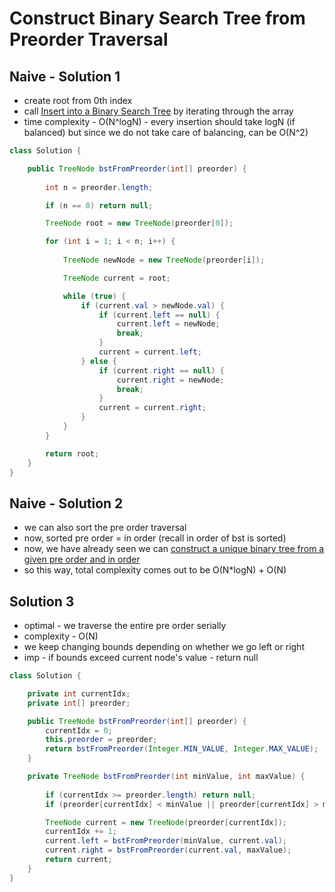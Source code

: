 # Construct Binary Search Tree from Preorder Traversal

## Naive - Solution 1

- create root from 0th index
- call [Insert into a Binary Search Tree](./Insert%20into%20a%20Binary%20Search%20Tree.md) by iterating through the array
- time complexity - O(N^logN) - every insertion should take logN (if balanced) but since we do not take care of balancing, can be O(N^2)

```java
class Solution {

    public TreeNode bstFromPreorder(int[] preorder) {
        
        int n = preorder.length;

        if (n == 0) return null;

        TreeNode root = new TreeNode(preorder[0]);

        for (int i = 1; i < n; i++) {
            
            TreeNode newNode = new TreeNode(preorder[i]);

            TreeNode current = root;

            while (true) {
                if (current.val > newNode.val) {
                    if (current.left == null) {
                        current.left = newNode;
                        break;
                    }
                    current = current.left;
                } else {
                    if (current.right == null) {
                        current.right = newNode;
                        break;
                    }
                    current = current.right;
                }
            }
        }

        return root;
    }
}
```

## Naive - Solution 2

- we can also sort the pre order traversal
- now, sorted pre order = in order (recall in order of bst is sorted)
- now, we have already seen we can [construct a unique binary tree from a given pre order and in order](../../Step%2013:%20Binary%20Trees/Step%2013.3:%20Hard%20Problems/Construct%20Binary%20Tree%20from%20Preorder%20and%20Inorder%20Traversal.md)
- so this way, total complexity comes out to be O(N*logN) + O(N)

## Solution 3

- optimal - we traverse the entire pre order serially
- complexity - O(N)
- we keep changing bounds depending on whether we go left or right
- imp - if bounds exceed current node's value - return null

```java
class Solution {

    private int currentIdx;
    private int[] preorder;

    public TreeNode bstFromPreorder(int[] preorder) {
        currentIdx = 0;
        this.preorder = preorder;
        return bstFromPreorder(Integer.MIN_VALUE, Integer.MAX_VALUE);
    }

    private TreeNode bstFromPreorder(int minValue, int maxValue) {
        
        if (currentIdx >= preorder.length) return null;
        if (preorder[currentIdx] < minValue || preorder[currentIdx] > maxValue) return null;

        TreeNode current = new TreeNode(preorder[currentIdx]);
        currentIdx += 1;
        current.left = bstFromPreorder(minValue, current.val);
        current.right = bstFromPreorder(current.val, maxValue);
        return current;
    }
}
```

